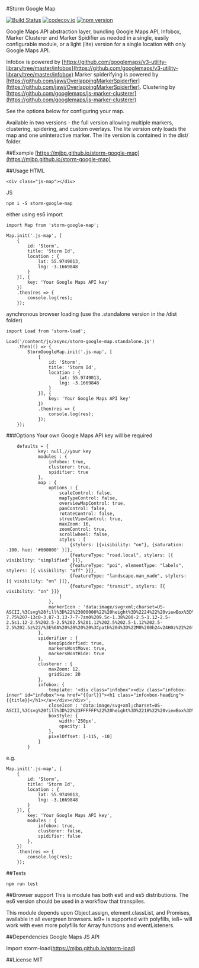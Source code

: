 #Storm Google Map

[![Build Status](https://travis-ci.org/mjbp/storm-google-map.svg?branch=master)](https://travis-ci.org/mjbp/storm-google-map)
[![codecov.io](http://codecov.io/github/mjbp/storm-google-map/coverage.svg?branch=master)](http://codecov.io/github/mjbp/storm-google-map?branch=master)
[![npm version](https://badge.fury.io/js/storm-google-map.svg)](https://badge.fury.io/js/storm-google-map)

Google Maps API abstraction layer, bundling Google Maps API, Infobox, Marker Clusterer and Marker Spidifier as needed in a single, easily configurable module, or a light (lite) version for a single location with only Google Maps API.

Infobox is powered by [https://github.com/googlemaps/v3-utility-library/tree/master/infobox](https://github.com/googlemaps/v3-utility-library/tree/master/infobox)
Marker spiderifying is powered by [https://github.com/jawj/OverlappingMarkerSpiderfier](https://github.com/jawj/OverlappingMarkerSpiderfier).
Clustering by [https://github.com/googlemaps/js-marker-clusterer](https://github.com/googlemaps/js-marker-clusterer)

See the options below for configuring your map.

Available in two versions - the full version allowing multiple markers, clustering, spidering, and custom overlays. The lite version only loads the map and one uninteractive marker. The lite version is contained in the dist/ folder.

##Example
[https://mjbp.github.io/storm-google-map](https://mjbp.github.io/storm-google-map)

##Usage
HTML
```
<div class="js-map"></div>
```

JS
```
npm i -S storm-google-map
```

either using es6 import
```
import Map from 'storm-google-map';

Map.init('.js-map', [
    {
        id: 'Storm',
        title: 'Storm Id',
        location : { 
            lat: 55.9749013,
            lng: -3.1669848
        }
    }], {
        key: 'Your Google Maps API key'
    })
    .then(res => {
        console.log(res);
    });

```
aynchronous browser loading (use the .standalone version in the /dist folder)
```
import Load from 'storm-load';

Load('/content/js/async/storm-google-map.standalone.js')
    .then(() => {
        StormGoogleMap.init('.js-map', [
            {
                id: 'Storm',
                title: 'Storm Id',
                location : { 
                    lat: 55.9749013,
                    lng: -3.1669848
                }
            }], {
                key: 'Your Google Maps API key'
            })
            .then(res => {
                console.log(res);
            });
    });
```

###Options
Your own Google Maps API key will be required
```
    defaults = {
            key: null,//your key
            modules : {
                infobox: true,
                clusterer: true,
                spidifier: true
            },
            map : {
                options : {
                    scaleControl: false,
                    mapTypeControl: false,
                    overviewMapControl: true,
                    panControl: false,
                    rotateControl: false,
                    streetViewControl: true,
                    maxZoom: 16,
                    zoomControl: true,
                    scrollwheel: false,
                    styles : [
                        {stylers: [{visibility: "on"}, {saturation: -100, hue: '#000000' }]},
                        {featureType: "road.local", stylers: [{ visibility: "simplified" }]},
                        {featureType: "poi", elementType: "labels", stylers: [{ visibility: "off" }]},
                        {featureType: "landscape.man_made", stylers: [{ visibility: "on" }]},
                        {featureType: "transit", stylers: [{ visibility: "on" }]}
                    ]
                },
                markerIcon : 'data:image/svg+xml;charset=US-ASCII,%3Csvg%20fill%3D%22%23000000%22%20height%3D%2224%22%20viewBox%3D%220%200%2024%2024%22%20width%3D%2224%22%20xmlns%3D%22http%3A//www.w3.org/2000/svg%22%3E%0A%20%20%20%20%3Cpath%20d%3D%22M12%202C8.13%202%205%205.13%205%209c0%205.25%207%2013%207%2013s7-7.75%207-13c0-3.87-3.13-7-7-7zm0%209.5c-1.38%200-2.5-1.12-2.5-2.5s1.12-2.5%202.5-2.5%202.5%201.12%202.5%202.5-1.12%202.5-2.5%202.5z%22/%3E%0A%20%20%20%20%3Cpath%20d%3D%22M0%200h24v24H0z%22%20fill%3D%22none%22/%3E%0A%3C/svg%3E'
            },
            spiderifier : {
                keepSpiderfied: true,
                markersWontMove: true,
                markersWontHide: true
            },
            clusterer : {
                maxZoom: 12,
                gridSize: 20
            },
            infobox: {
                template: '<div class="infobox"><div class="infobox-inner" id="infobox"><a href="{{url}}"><h1 class="infoxbox-heading">{{title}}</h1></a></div></div>',
                closeIcon : 'data:image/svg+xml;charset=US-ASCII,%3Csvg%20fill%3D%22%23FFFFFF%22%20height%3D%2218%22%20viewBox%3D%220%200%2024%2024%22%20width%3D%2218%22%20xmlns%3D%22http%3A//www.w3.org/2000/svg%22%3E%0A%20%20%20%20%3Cpath%20d%3D%22M19%206.41L17.59%205%2012%2010.59%206.41%205%205%206.41%2010.59%2012%205%2017.59%206.41%2019%2012%2013.41%2017.59%2019%2019%2017.59%2013.41%2012z%22/%3E%0A%20%20%20%20%3Cpath%20d%3D%22M0%200h24v24H0z%22%20fill%3D%22none%22/%3E%0A%3C/svg%3E',
                boxStyle: {
                    width:'250px',
                    opacity: 1
                },
                pixelOffset: [-115, -10]
            }
        }
```
e.g.
```
Map.init('.js-map', [
    {
        id: 'Storm',
        title: 'Storm Id',
        location : { 
            lat: 55.9749013,
            lng: -3.1669848
        }
    }], {
        key: 'Your Google Maps API key',
        modules : {
            infobox: true,
            clusterer: false,
            spidifier: false
        },
    })
    .then(res => {
        console.log(res);
    });
```

##Tests
```
npm run test
```

##Browser support
This is module has both es6 and es5 distributions. The es6 version should be used in a workflow that transpiles.

This module depends upon Object.assign, element.classList, and Promises, available in all evergreen browsers. ie9+ is supported with polyfills, ie8+ will work with even more polyfills for Array functions and eventListeners.

##Dependencies
Google Maps JS API

Import storm-load(https://mjbp.github.io/storm-load)


##License
MIT


